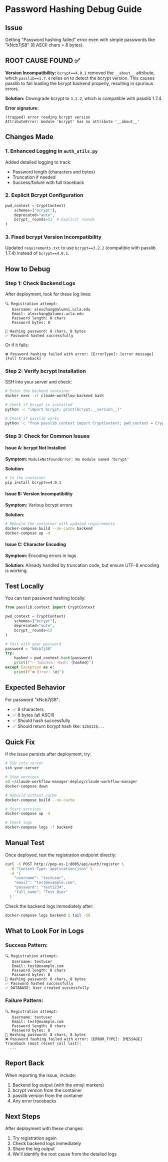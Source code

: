 # Password Hashing Debug Guide

## Issue
Getting "Password hashing failed" error even with simple passwords like "kNcb7jS8" (8 ASCII chars = 8 bytes).

## ROOT CAUSE FOUND ✅

**Version Incompatibility:** `bcrypt==4.0.1` removed the `__about__` attribute, which `passlib==1.7.4` relies on to detect the bcrypt version. This causes passlib to fail loading the bcrypt backend properly, resulting in spurious errors.

**Solution:** Downgrade bcrypt to `3.2.2`, which is compatible with passlib 1.7.4.

**Error signature:**
```
(trapped) error reading bcrypt version
AttributeError: module 'bcrypt' has no attribute '__about__'
```

## Changes Made

### 1. Enhanced Logging in `auth_utils.py`
Added detailed logging to track:
- Password length (characters and bytes)
- Truncation if needed
- Success/failure with full traceback

### 2. Explicit Bcrypt Configuration
```python
pwd_context = CryptContext(
    schemes=["bcrypt"],
    deprecated="auto",
    bcrypt__rounds=12  # Explicit rounds
)
```

### 3. Fixed bcrypt Version Incompatibility
Updated `requirements.txt` to use `bcrypt==3.2.2` (compatible with passlib 1.7.4) instead of `bcrypt==4.0.1`.

## How to Debug

### Step 1: Check Backend Logs
After deployment, look for these log lines:

```
🔍 Registration attempt:
   Username: alexchang@alumni.ucla.edu
   Email: alexchang@alumni.ucla.edu
   Password length: 8 chars
   Password bytes: 8

🔐 Hashing password: 8 chars, 8 bytes
✅ Password hashed successfully
```

Or if it fails:
```
❌ Password hashing failed with error: [ErrorType]: [error message]
[Full traceback]
```

### Step 2: Verify bcrypt Installation
SSH into your server and check:

```bash
# Enter the backend container
docker exec -it claude-workflow-backend bash

# Check if bcrypt is installed
python -c "import bcrypt; print(bcrypt.__version__)"

# Check if passlib works
python -c "from passlib.context import CryptContext; pwd_context = CryptContext(schemes=['bcrypt']); print(pwd_context.hash('test123'))"
```

### Step 3: Check for Common Issues

#### Issue A: bcrypt Not Installed
**Symptom:** `ModuleNotFoundError: No module named 'bcrypt'`

**Solution:**
```bash
# In the container
pip install bcrypt==4.0.1
```

#### Issue B: Version Incompatibility
**Symptom:** Various bcrypt errors

**Solution:**
```bash
# Rebuild the container with updated requirements
docker-compose build --no-cache backend
docker-compose up -d
```

#### Issue C: Character Encoding
**Symptom:** Encoding errors in logs

**Solution:** Already handled by truncation code, but ensure UTF-8 encoding is working.

## Test Locally

You can test password hashing locally:

```python
from passlib.context import CryptContext

pwd_context = CryptContext(
    schemes=["bcrypt"],
    deprecated="auto",
    bcrypt__rounds=12
)

# Test with your password
password = "kNcb7jS8"
try:
    hashed = pwd_context.hash(password)
    print(f"✅ Success! Hash: {hashed}")
except Exception as e:
    print(f"❌ Error: {e}")
```

## Expected Behavior

For password "kNcb7jS8":
- ✅ 8 characters
- ✅ 8 bytes (all ASCII)
- ✅ Should hash successfully
- ✅ Should return bcrypt hash like: `$2b$12$...`

## Quick Fix

If the issue persists after deployment, try:

```bash
# SSH into server
ssh your-server

# Stop services
cd ~/claude-workflow-manager-deploy/claude-workflow-manager
docker-compose down

# Rebuild without cache
docker-compose build --no-cache

# Start services
docker-compose up -d

# Check logs
docker-compose logs -f backend
```

## Manual Test

Once deployed, test the registration endpoint directly:

```bash
curl -X POST http://pop-os-1:8005/api/auth/register \
  -H "Content-Type: application/json" \
  -d '{
    "username": "testuser",
    "email": "test@example.com",
    "password": "test1234",
    "full_name": "Test User"
  }'
```

Check the backend logs immediately after:
```bash
docker-compose logs backend | tail -50
```

## What to Look For in Logs

### Success Pattern:
```
🔍 Registration attempt:
   Username: testuser
   Email: test@example.com
   Password length: 8 chars
   Password bytes: 8
🔐 Hashing password: 8 chars, 8 bytes
✅ Password hashed successfully
✅ DATABASE: User created successfully
```

### Failure Pattern:
```
🔍 Registration attempt:
   Username: testuser
   Email: test@example.com
   Password length: 8 chars
   Password bytes: 8
🔐 Hashing password: 8 chars, 8 bytes
❌ Password hashing failed with error: [ERROR_TYPE]: [MESSAGE]
Traceback (most recent call last):
  ...
```

## Report Back

When reporting the issue, include:
1. Backend log output (with the emoji markers)
2. bcrypt version from the container
3. passlib version from the container
4. Any error tracebacks

## Next Steps

After deployment with these changes:
1. Try registration again
2. Check backend logs immediately
3. Share the log output
4. We'll identify the root cause from the detailed logs

